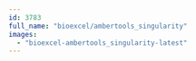 ```yaml
---
id: 3783
full_name: "bioexcel/ambertools_singularity"
images: 
  - "bioexcel-ambertools_singularity-latest"
---
```

